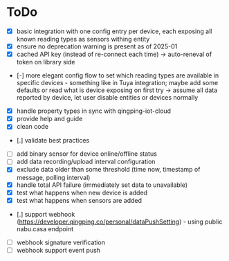 # ToDo

- [x] basic integration with one config entry per device, each exposing all known reading types as sensors withing entity
- [x] ensure no deprecation warning is present as of 2025-01
- [x] cached API key (instead of re-connect each time) -> auto-reneval of token on library side
- [-] more elegant config flow to set which reading types are available in specific devices - something like in Tuya integration; maybe add some defaults or read what is device exposing on first try -> assume all data reported by device, let user disable entities or devices normally
- [x] handle property types in sync with qingping-iot-cloud
- [x] provide help and guide
- [x] clean code
- [.] validate best practices
- [ ] add binary sensor for device online/offline status
- [ ] add data recording/upload interval configuration
- [x] exclude data older than some threshold (time now, timestamp of message, polling interval)
- [x] handle total API failure (immediately set data to unavailable)
- [x] test what happens when new device is added
- [x] test what happens when sensors are added
- [.] support webhook (https://developer.qingping.co/personal/dataPushSetting) - using public nabu.casa endpoint
- [ ] webhook signature verification
- [ ] webhook support event push